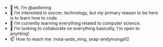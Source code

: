 - 👋 Hi, I’m @axdxmng
- 👀 I’m interested in soccer, technology, but my primary reason to be here is to learn how to code.
- 🌱 I’m currently learning everything related to computer science.
- 💞️ I’m looking to collaborate on everything basically, I’m open to anyhting!
- 📫 How to reach me: insta-axdx_mng, snap-andymonga12

<!---
axdxmng/axdxmng is a ✨ special ✨ repository because its `README.md` (this file) appears on your GitHub profile.
You can click the Preview link to take a look at your changes.
--->
